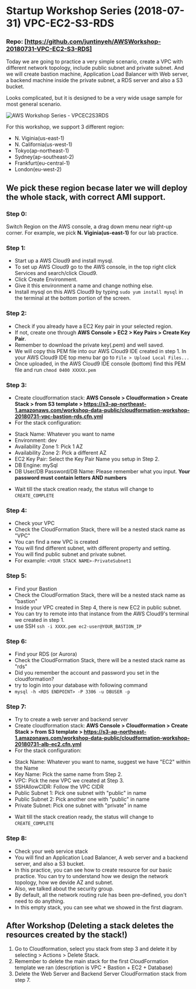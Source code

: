 Startup Workshop Series (2018-07-31) VPC-EC2-S3-RDS
======
### Repo: [https://github.com/juntinyeh/AWSWorkshop-20180731-VPC-EC2-S3-RDS]

Today we are going to practice a very simple scenario, create a VPC with different network topology, include public subnet and private subnet. And we will create bastion machine, Application Load Balancer with Web server, a backend machine inside the private subnet, a RDS server and also a S3 bucket.

Looks complicated, but it is designed to be a very wide usage sample for most general scenario.

![AWS Workshop Series - VPCEC2S3RDS](https://raw.githubusercontent.com/juntinyeh/AWSWorkshop-20180731-VPC-EC2-S3-RDS/master/images/vpcec2s3rds.png)

For this workshop, we support 3 different region: 
* N. Viginia(us-east-1)
* N. California(us-west-1)
* Tokyo(ap-northeast-1)
* Sydney(ap-southeast-2) 
* Frankfurt(eu-central-1)
* London(eu-west-2)

We pick these region becase later we will deploy the whole stack, with correct AMI support.
------

### Step 0:
Switch Region on the AWS console, a drag down menu near right-up corner.
For example, we pick **N. Viginia(us-east-1)** for our lab practice.

### Step 1:
* Start up a AWS Cloud9 and install mysql.
* To set up AWS Cloud9 go to the AWS console, in the top right click Services and search/click Cloud9.
* Click Create Environment.
* Give it this environment a name and change nothing else.
* Install mysql on this AWS Cloud9 by typing `sudo yum install mysql` in the terminal at the bottom portion of the screen.

### Step 2:
* Check if you already have a EC2 Key pair in your selected region. 
* If not, create one through **AWS Console > EC2 > Key Pairs > Create Key Pair**. 
* Remember to download the private key(.pem) and well saved. 
* We will copy this PEM file into our AWS Cloud9 IDE created in step 1. In your AWS Cloud9 IDE top menu bar go to `File > Upload Local Files...`
* Once uploaded, in the AWS Cloud9 IDE console (bottom) find this PEM file and run ``` chmod 0400 XXXXX.pem ```

### Step 3:
* Create cloudformation stack: **AWS Console > Cloudformation > Create Stack > from S3 template >
https://s3-ap-northeast-1.amazonaws.com/workshop-data-public/cloudformation-workshop-20180731-vpc-bastion-rds.cfn.yml**
* For the stack configuration:
- Stack Name: Whatever you want to name
- Environment: dev
- Availability Zone 1: Pick 1 AZ
- Availability Zone 2: Pick a different AZ
- EC2 Key Pair: Select the Key Pair Name you setup in Step 2.
- DB Engine: mySql
- DB User/DB Password/DB Name: Please remember what you input. **Your password must contain letters AND numbers**
* Wait till the stack creation ready, the status will change to `CREATE_COMPLETE`

### Step 4:
* Check your VPC
* Check the CloudFormation Stack, there will be a nested stack name as "VPC"
* You can find a new VPC is created
* You will find different subnet, with different property and setting.
* You will find public subnet and private subnet.
* For example: `<YOUR STACK NAME>-PrivateSubnet1`

### Step 5:
* Find your Bastion
* Check the CloudFormation Stack, there will be a nested stack name as "bastion"
* Inside your VPC created in Step 4, there is new EC2 in public subnet.
* You can try to remote into that instance from the AWS Cloud9's terminal we created in step 1.
* use SSH `ssh -i XXXX.pem ec2-user@YOUR_BASTION_IP`

### Step 6:
* Find your RDS (or Aurora)
* Check the CloudFormation Stack, there will be a nested stack name as "rds"
* Did you remember the account and password you set in the cloudformation?
* try to login into your database with following command 
* `mysql -h <RDS ENDPOINT> -P 3306 -u DBUSER -p `

### Step 7:
* Try to create a web server and backend server
* Create cloudformation stack: **AWS Console > Cloudformation > Create Stack > from S3 template >
https://s3-ap-northeast-1.amazonaws.com/workshop-data-public/cloudformation-workshop-20180731-alb-ec2.cfn.yml**
* For the stack configuration:
- Stack Name: Whatever you want to name, suggest we have "EC2" within the Name
- Key Name: Pick the same name from Step 2.
- VPC: Pick the new VPC we created at Step 3. 
- SSHAllowCIDR: Follow the VPC CIDR
- Public Subnet 1: Pick one subnet with "public" in name
- Public Subnet 2: Pick another one with "public" in name
- Private Subnet: Pick one subnet with "private" in name
* Wait till the stack creation ready, the status will change to `CREATE_COMPLETE`

### Step 8:
* Check your web service stack
* You will find an Application Load Balancer, A web server and a backend server, and also a S3 bucket.
* In this practice, you can see how to create resource for our basic practice. You can try to understand how we design the network topology, how we devide AZ and subnet.
* Also, we talked about the security group. 
* By default, all the network routing rule has been pre-defined, you don't need to do anything. 
* In this empty stack, you can see what we showed in the first diagram.

## After Workshop (Deleting a stack deletes the resources created by the stack!)
1. Go to Cloudformation, select you stack from step 3 and delete it by selecting > Actions > Delete Stack.
2. Remember to delete the main stack for the first CloudFormation template we ran (description is VPC + Bastion + EC2 + Database)
3. Delete the Web Server and Backend Server CloudFormation stack from step 7.
